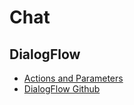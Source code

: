 # Chat
## DialogFlow
* [Actions and Parameters](calendar.google.com/calendar/r?t=AKUaPmbDPtx32MGCr9ZdStrry1x15tjriC3h5JcPu2Y1KFqp2RUAW_n91hJlcRgx2GJ4GAtcdtQa60cXJ9cKbVpw719u0lmejw%3D%3D&sf=true)
* [DialogFlow Github](https://github.com/dialogflow)
